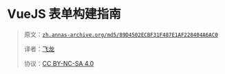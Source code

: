 # VueJS 表单构建指南

> 原文：[`zh.annas-archive.org/md5/89D4502ECBF31F487E1AF228404A6AC0`](https://zh.annas-archive.org/md5/89D4502ECBF31F487E1AF228404A6AC0)
> 
> 译者：[飞龙](https://github.com/wizardforcel)
> 
> 协议：[CC BY-NC-SA 4.0](http://creativecommons.org/licenses/by-nc-sa/4.0/)
